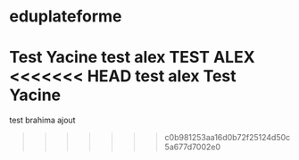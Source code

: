 # eduplateforme

Test Yacine
test alex
TEST ALEX
<<<<<<< HEAD
test alex Test Yacine
=======
test brahima ajout
>>>>>>> c0b981253aa16d0b72f25124d50c5a677d7002e0
